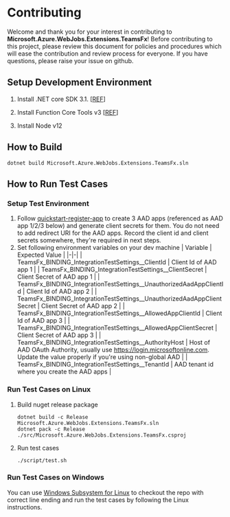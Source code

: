 # Contributing

Welcome and thank you for your interest in contributing to **Microsoft.Azure.WebJobs.Extensions.TeamsFx**! Before contributing to this project, please review this document for policies and procedures which will ease the contribution and review process for everyone. If you have questions, please raise your issue on github.

## Setup Development Environment

1. Install .NET core SDK 3.1. [[REF](https://dotnet.microsoft.com/download/dotnet-core/3.1)]

1. Install Function Core Tools v3 [[REF](https://docs.microsoft.com/en-us/azure/azure-functions/functions-run-local?tabs=linux%2Ccsharp%2Cbash#install-the-azure-functions-core-tools)]

1. Install Node v12

## How to Build

```shell
dotnet build Microsoft.Azure.WebJobs.Extensions.TeamsFx.sln
```

## How to Run Test Cases

### Setup Test Environment
1. Follow [quickstart-register-app](https://docs.microsoft.com/en-us/azure/active-directory/develop/quickstart-register-app) to create 3 AAD apps (referenced as AAD app 1/2/3 below) and generate client secrets for them. You do not need to add redirect URI for the AAD apps. Record the client id and client secrets somewhere, they're required in next steps.
2. Set following environment variables on your dev machine
    | Variable | Expected Value |
    |-|-|
    | TeamsFx_BINDING_IntegrationTestSettings__ClientId | Client Id of AAD app 1 |
    | TeamsFx_BINDING_IntegrationTestSettings__ClientSecret | Client Secret of AAD app 1 |
    | TeamsFx_BINDING_IntegrationTestSettings__UnauthorizedAadAppClientId | Client Id of AAD app 2 |
    | TeamsFx_BINDING_IntegrationTestSettings__UnauthorizedAadAppClientSecret | Client Secret of AAD app 2 |
    | TeamsFx_BINDING_IntegrationTestSettings__AllowedAppClientId | Client Id of AAD app 3 |
    | TeamsFx_BINDING_IntegrationTestSettings__AllowedAppClientSecret | Client Secret of AAD app 3 |
    | TeamsFx_BINDING_IntegrationTestSettings__AuthorityHost | Host of AAD OAuth Authority, usually use https://login.microsoftonline.com. Update the value properly if you're using non-global AAD |
    | TeamsFx_BINDING_IntegrationTestSettings__TenantId | AAD tenant id where you create the AAD apps |

### Run Test Cases on Linux

1. Build nuget release package
    ```shell
    dotnet build -c Release Microsoft.Azure.WebJobs.Extensions.TeamsFx.sln
    dotnet pack -c Release ./src/Microsoft.Azure.WebJobs.Extensions.TeamsFx.csproj
    ```
2. Run test cases
    ```shell
    ./script/test.sh
    ```

### Run Test Cases on Windows
You can use [Windows Subsystem for Linux](https://docs.microsoft.com/en-us/windows/wsl/) to checkout the repo with correct line ending and run the test cases by following the Linux instructions.
